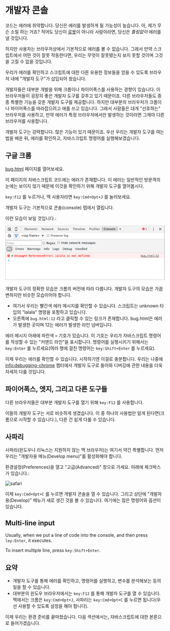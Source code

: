 # 개발자 콘솔

코드는 에러에 취약합니다. 당신은 에러를 발생하게 될 가능성이 높습니다. 아, 제가 무슨 소릴 하는 거죠? 적어도 당신이 [로봇](https://en.wikipedia.org/wiki/Bender_(Futurama))이 아니라 사람이라면, 당신은 *틀림없이* 에러를 낼 것입니다. 

하지만 사용자는 브라우저상에서 기본적으로 에러를 볼 수 없습니다. 그래서 만약 스크립트에서 어떤 것이 잘못 작동한다면, 우리는 무엇이 잘못됐는지 보지 못할 것이며 그것을 고칠 수 없을 것입니다.

우리가 에러를 확인하고 스크립트에 대한 다른 유용한 정보들을 얻을 수 있도록 브라우저 내에 "개발자 도구"가 삽입되어 왔습니다.

개발자들은 대부분 개발을 위해 크롬이나 파이어폭스를 사용하는 경향이 있습니다. 이 브라우저들이 굉장히 좋은 개발자 도구를 갖추고 있기 때문이죠. 다른 브라우저들도 종종 특별한 기능을 갖춘 개발자 도구를 제공합니다. 하지만 대부분의 브라우저가 크롬이나 파이어폭스를 따라잡으려고 애를 쓰고 있습니다. 그래서 사람들은 대개 "선호하는" 브라우저를 사용하고, 만약 에러가 특정 브라우저에서만 발생하는 것이라면 그제야 다른 브라우저를 사용합니다. 

개발자 도구는 강력합니다. 많은 기능이 있기 때문이죠. 우선 우리는 개발자 도구를 여는 법을 배운 뒤, 에러를 확인하고, 자바스크립트 명령어를 실행해보겠습니다. 

## 구글 크롬

[bug.html](bug.html) 페이지를 열어보세요.

이 페이지의 자바스크립트 코드에는 에러가 존재합니다. 이 에러는 일반적인 방문객의 눈에는 보이지 않기 때문에 이것을 확인하기 위해 개발자 도구를 열어봅시다.

`key:F12` 를 누르거나, 맥 사용자라면 `key:Cmd+Opt+J` 를 눌러보세요.

개발자 도구는 기본적으로 콘솔(console) 탭에서 열립니다.

이런 모습이 보일 것입니다.:

![chrome](chrome.png)

개발자 도구의 정확한 모습은 크롬의 버전에 따라 다릅니다. 개발자 도구의 모습은 가끔 변하지만 비슷한 모습이어야 합니다.

- 여기서 우리는 빨간색 에러 메시지를 확인할 수 있습니다. 스크립트는 unknown 타입의 "lalala" 명령을 포함하고 있습니다.
- 오른쪽에 `bug.html:12` 라고 클릭할 수 있는 링크가 존재합니다. bug.html은 에러가 발생한 곳이며 12는 에러가 발생한 라인 넘버입니다.

에러 메시지 아래에 파란색 `>` 기호가 있습니다. 이 기호는 우리가 자바스크립트 명령어를 작성할 수 있는 "커맨드 라인"을 표시합니다. 명령어를 실행시키기 위해서는 `key:Enter` 를 누르세요(여러 행에 걸친 명령어는 `key:Shift+Enter` 를 누르세요).

이제 우리는 에러를 확인할 수 있습니다. 시작하기엔 이걸로 충분합니다. 우리는 나중에 <info:debugging-chrome> 챕터에서 개발자 도구로 돌아와 디버깅에 관한 내용을 더욱 자세히 다룰 것입니다.


## 파이어폭스, 엣지, 그리고 다른 도구들

다른 브라우저들은 대부분 개발자 도구를 열기 위해 `key:F12` 를 사용합니다.

이들의 개발자 도구는 서로 비슷하게 생겼습니다. 이 중 하나의 사용법만 알게 된다면(크롬으로 시작할 수 있습니다.), 다른 건 쉽게 다룰 수 있습니다.

## 사파리

사파리(윈도우나 리눅스는 지원하지 않는 맥 브라우저)는 여기서 약간 특별합니다. 먼저 우리는 "개발자용 메뉴(Develop menu)"를 활성화해야 합니다.

환경설정(Preferences)을 열고 "고급(Advanced)" 창으로 가세요. 아래에 체크박스가 있습니다.:

![safari](safari.png)

이제 `key:Cmd+Opt+C` 를 누르면 개발자 콘솔을 열 수 있습니다. 그리고 상단에 "개발자용(Develop)" 메뉴가 새로 생긴 것을 볼 수 있습니다. 여기에는 많은 명령어와 옵션이 있습니다.

## Multi-line input

Usually, when we put a line of code into the console, and then press `ley:Enter`, it executes.

To insert multiple line, press `key:Shift+Enter`.

## 요약

- 개발자 도구를 통해 에러를 확인하고, 명령어를 실행하고, 변수를 분석해보는 등의 일을 할 수 있습니다.
- 대부분의 윈도우 브라우저에서는 `key:F12` 를 통해 개발자 도구를 열 수 있습니다. 맥에서는 크롬은 `key:Cmd+Opt+J`, 사파리는 `key:Cmd+Opt+C` 를 누르면 됩니다(우선 사용할 수 있도록 설정을 해야 합니다).

이제 우리는 환경 준비를 끝마쳤습니다. 다음 섹션에서는, 자바스크립트에 대한 본론으로 들어가겠습니다.
